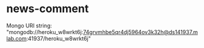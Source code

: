 # news-comment

Mongo URI string:  "mongodb://heroku_w8wrkt6j:74grvmhbe5qr4dj5964ov3k32h@ds141937.mlab.com:41937/heroku_w8wrkt6j"